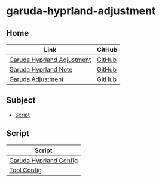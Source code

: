 

# garuda-hyprland-adjustment




## Home

| Link | GitHub |
| ---- | ------ |
| [Garuda Hyprland Adjustment](https://samwhelp.github.io/garuda-hyprland-adjustment/) | [GitHub](https://github.com/samwhelp/garuda-hyprland-adjustment) |
| [Garuda Hyprland Note](https://samwhelp.github.io/note-about-garuda-hyprland/) | [GitHub](https://github.com/samwhelp/note-about-garuda-hyprland) |
| [Garuda Adjustment](https://samwhelp.github.io/garuda-adjustment/) | [GitHub](https://github.com/samwhelp/garuda-adjustment) |




## Subject

* [Script](#script)




## Script

| Script |
| ---- |
| [Garuda Hyprland Config](https://github.com/samwhelp/garuda-hyprland-adjustment/tree/main/prototype/main/hyprland-config/full/Main) |
| [Tool Config](https://github.com/samwhelp/garuda-adjustment/tree/main/prototype/main/tool-config/part) |
